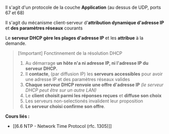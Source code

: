 Il s'agit d'un protocole de la couche **Application** (au dessus de UDP, ports 67 et 68)

Il s'agit du mécanisme client-serveur d'**attribution dynamique d'adresse IP** et **des paramètres réseaux** courants

Le **serveur DHCP gère les plages d'adresse IP** et les **attribue** à la demande.

>[!important] Fonctinnement de la résolution DHCP
>1. Au démarrage **un hôte n'a ni adresse IP, ni l'adresse IP du serveur DHCP.**
>2. Il **contacte**, (par diffusion IP) les **serveurs accessibles** pour avoir une adresse IP et des paramètres réseaux valides
>3. **Chaque serveur DHCP renvoie une offre d'adresse IP** *(le serveur DHCP peut être sur un autre LAN)*
>4. Le **client choisit parmi les réponses reçues** et **diffuse son choix** 
>5. Les serveurs non-selectionés invalident leur proposition
>6. **Le serveur choisi confirme son offre**.


**Cours liés :**
- [[6.6 NTP - Network Time Protocol (rfc. 1305)]]